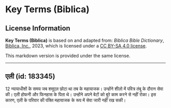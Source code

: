 # Key Terms (Biblica)

## License Information

**Key Terms (Biblica)** is based on and adapted from: _Biblica Bible Dictionary_, [Biblica, Inc.](https://www.biblica.com/), 2023, which is licensed under a [CC BY-SA 4.0 license](https://creativecommons.org/licenses/by-sa/4.0/legalcode.en).

This markdown version is provided under the same license.



--------------------------------

## एली (id: 183345)

12 न्यायाधीशों के समय जब शमूएल छोटा था तब के महायाजक। उन्होंने शीलो में पवित्र तंबू के दौरान सेवा की। एली होफनी और फिनहास के पिता थे। उन्होंने अपने बेटों को बुरे काम करने से नहीं रोका। इस कारण, एली के परिवार की पंक्ति महायाजक के रूप में सेवा जारी नहीं रख सकी।


